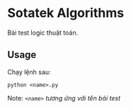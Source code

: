 # Sotatek Algorithms

Bài test logic thuật toán.

## Usage

Chạy lệnh sau:

```
python <name>.py
```

Note: _`<name>` tương ứng với tên bài test_